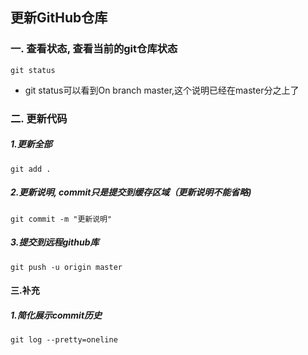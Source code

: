 ## 更新GitHub仓库
### 一. 查看状态, 查看当前的git仓库状态

    git status
-   git status可以看到On branch master,这个说明已经在master分之上了


### 二. 更新代码
##### 1.更新全部
    git add .
##### 2.更新说明, commit只是提交到缓存区域（更新说明不能省略)

    git commit -m "更新说明"
##### 3.提交到远程github库

    git push -u origin master
#### 三.补充
#####  1.简化展示commit历史

    git log --pretty=oneline